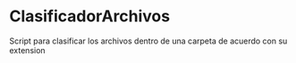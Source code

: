 # ClasificadorArchivos
 Script para clasificar los archivos dentro de una carpeta de acuerdo con su extension
